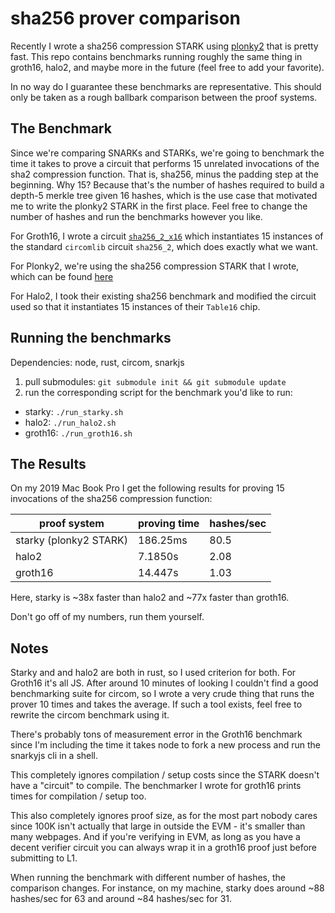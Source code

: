 # sha256 prover comparison

Recently I wrote a sha256 compression STARK using [plonky2](https://github.com/mir-protocol/plonky2) that is pretty fast. This repo contains benchmarks running roughly the same thing in groth16, halo2, and maybe more in the future (feel free to add your favorite).

In no way do I guarantee these benchmarks are representative. This should only be taken as a rough ballbark comparison between the proof systems.

## The Benchmark

Since we're comparing SNARKs and STARKs, we're going to benchmark the time it takes to prove a circuit that performs 15 unrelated invocations of the sha2 compression function. That is, sha256, minus the padding step at the beginning. Why 15? Because that's the number of hashes required to build a depth-5 merkle tree given 16 hashes, which is the use case that motivated me to write the plonky2 STARK in the first place. Feel free to change the number of hashes and run the benchmarks however you like.

For Groth16, I wrote a circuit [`sha256_2_x16`](todo) which instantiates 15 instances of the standard `circomlib` circuit `sha256_2`, which does exactly what we want.

For Plonky2, we're using the sha256 compression STARK that I wrote, which can be found [here](https://github.com/proxima-one/plonky2/tree/merkle-stark/merkle-stark/src/sha256_stark)

For Halo2, I took their existing sha256 benchmark and modified the circuit used so that it instantiates 15 instances of their `Table16` chip.

## Running the benchmarks

Dependencies: node, rust, circom, snarkjs

1. pull submodules: `git submodule init && git submodule update`
2. run the corresponding script for the benchmark you'd like to run:
  * starky: `./run_starky.sh`
  * halo2: `./run_halo2.sh`
  * groth16: `./run_groth16.sh`

## The Results

On my 2019 Mac Book Pro I get the following results for proving 15 invocations of the sha256 compression function:

| proof system           | proving time | hashes/sec |
|------------------------|--------------|------------|
| starky (plonky2 STARK) | 186.25ms     | 80.5       |
| halo2                  | 7.1850s      | 2.08       |
| groth16                | 14.447s      | 1.03       |

Here, starky is ~38x faster than halo2 and ~77x faster than groth16.

Don't go off of my numbers, run them yourself.

## Notes

Starky and and halo2 are both in rust, so I used criterion for both. For Groth16 it's all JS. After around 10 minutes of looking I couldn't find a good benchmarking suite for circom, so I wrote a very crude thing that runs the prover 10 times and takes the average. If such a tool exists, feel free to rewrite the circom benchmark using it.

There's probably tons of measurement error in the Groth16 benchmark since I'm including the time it takes node to fork a new process and run the snarkyjs cli in a shell.

This completely ignores compilation / setup costs since the STARK doesn't have a "circuit" to compile. The benchmarker I wrote for groth16 prints times for compilation / setup too.

This also completely ignores proof size, as for the most part nobody cares since 100K isn't actually that large in outside the EVM - it's smaller than many webpages. And if you're verifying in EVM, as long as you have a decent verifier circuit you can always wrap it in a groth16 proof just before submitting to L1.

When running the benchmark with different number of hashes, the comparison changes. For instance, on my machine, starky does around ~88 hashes/sec for 63 and around ~84 hashes/sec for 31.
